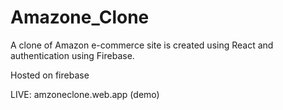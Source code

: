 # Amazone_Clone

A clone of Amazon e-commerce site is created using React and authentication using Firebase.

Hosted on firebase

LIVE:  amzoneclone.web.app
(demo)
